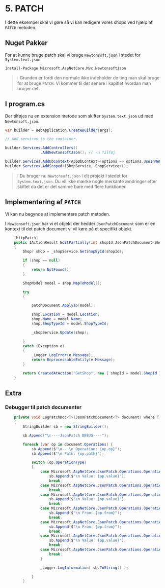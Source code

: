 # 5. PATCH

I dette eksempel skal vi gøre så vi kan redigere vores shops ved hjælp af `PATCH` metoden.

## Nuget Pakker
For at kunne bruge patch skal vi bruge `Newtonsoft.json` i stedet for `System.text.json`
```pwsh
Install-Package Microsoft.AspNetCore.Mvc.NewtonsoftJson
```

> ℹ️ Grunden er fordi den normale ikke indeholder de ting man skal bruge for at bruge `PATCH`.
> Vi kommer til det senere i kapitlet hvordan man bruger det.

## I program.cs

Der tilføjes nu en extension metode som skifter `System.text.json` ud med `Newtonsoft.json`.

```c#
var builder = WebApplication.CreateBuilder(args);

// Add services to the container.

builder.Services.AddControllers()
                .AddNewtonsoftJson(); // 👈 Tilføj

builder.Services.AddDbContext<AppDbContext>(options => options.UseInMemoryDatabase("InMemoryDb"));
builder.Services.AddScoped<IShopService, ShopService>();
```

> ℹ️ Du bruger nu `Newtonsoft.json` i dit projekt i stedet for `System.text.json`. 
> Du vil ikke mærke nogle merkante ændringer efter skiftet da det er det samme bare med flere funktioner.

## Implementering af `PATCH`

Vi kan nu begynde at implementere patch metoden.

I `Newtonsoft.json` har vi et objekt der hedder `JsonPatchDocument` som er en kontext til det patch document vi vil køre på et specifikt objekt.

```C#
    [HttpPatch]
    public IActionResult EditPartially(int shopId,JsonPatchDocument<ShopModel> patchDocument)
    {
        Shop? shop = _shopService.GetShopById(shopId);

        if (shop == null)
        {
            return NotFound();
        }

        ShopModel model = shop.MapToModel();

        try
        {

            patchDocument.ApplyTo(model);

            shop.Location = model.Location;
            shop.Name = model.Name;
            shop.ShopTypeId = model.ShopTypeId;

            _shopService.Update(shop);

        }
        catch (Exception e)
        {
            _Logger.LogError(e.Message);
            return UnprocessableEntity(e.Message);
        }

        return CreatedAtAction("GetShop", new { shopId = model.ShopId },model);
    }
```

## Extra

### Debugger til patch documenter
```C#
    private void LogPatchDoc<T>(JsonPatchDocument<T> document) where T : class
    {
        StringBuilder sb = new StringBuilder();

        sb.Append("\n----JsonPatch DEBUG----");

        foreach (var op in document.Operations) {
            sb.Append($"\n-- \n Operation: {op.op}");
            sb.Append($"\n Path: {op.path}");

            switch (op.OperationType)
            {
                case Microsoft.AspNetCore.JsonPatch.Operations.OperationType.Add:
                    sb.Append($"\n Value: {op.value}");
                    break;
                case Microsoft.AspNetCore.JsonPatch.Operations.OperationType.Remove:
                    break;
                case Microsoft.AspNetCore.JsonPatch.Operations.OperationType.Replace:
                    sb.Append($"\n Value: {op.value}");
                    break;
                case Microsoft.AspNetCore.JsonPatch.Operations.OperationType.Move:
                    sb.Append($"\n From: {op.from}");
                    break;
                case Microsoft.AspNetCore.JsonPatch.Operations.OperationType.Copy:
                    sb.Append($"\n From: {op.from}");
                    break;
                case Microsoft.AspNetCore.JsonPatch.Operations.OperationType.Test:
                    sb.Append($"\n Value: {op.value}");
                    break;
                case Microsoft.AspNetCore.JsonPatch.Operations.OperationType.Invalid:
                    break;
                }

                _Logger.LogInformation( sb.ToString() );

            }
        }
```
